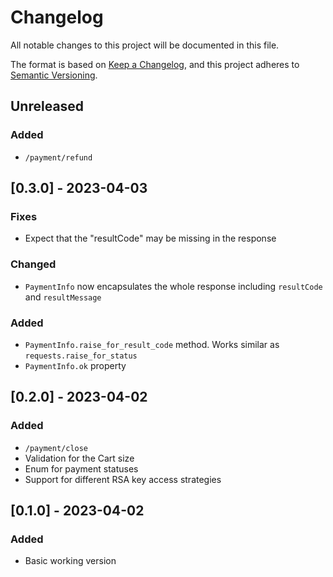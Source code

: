 # Changelog
All notable changes to this project will be documented in this file.

The format is based on [Keep a Changelog](https://keepachangelog.com/en/1.0.0/),
and this project adheres to [Semantic Versioning](https://semver.org/spec/v2.0.0.html).

## Unreleased

### Added

  * `/payment/refund`


## [0.3.0] - 2023-04-03

### Fixes
  * Expect that the "resultCode" may be missing in the response

### Changed
  * `PaymentInfo` now encapsulates the whole response including `resultCode` and `resultMessage`

### Added
  * `PaymentInfo.raise_for_result_code` method. Works similar as `requests.raise_for_status`
  * `PaymentInfo.ok` property


## [0.2.0] - 2023-04-02

### Added
  * `/payment/close`
  * Validation for the Cart size
  * Enum for payment statuses
  * Support for different RSA key access strategies


## [0.1.0] - 2023-04-02

### Added
  * Basic working version
